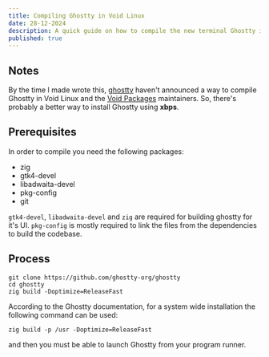 ```yaml
---
title: Compiling Ghostty in Void Linux
date: 28-12-2024
description: A quick guide on how to compile the new terminal Ghostty in Void Linux
published: true
---
```


## Notes

By the time I made wrote this, [ghostty](https://ghostty.org/) haven't announced a way to compile Ghostty in Void Linux and the [Void Packages](https://github.com/void-linux/void-packages) maintainers. So, there's probably a better way to install Ghostty using **xbps**.

## Prerequisites
In order to compile you need the following packages:

- zig
- gtk4-devel
- libadwaita-devel
- pkg-config
- git

`gtk4-devel`, `libadwaita-devel` and `zig` are required for building ghostty for it's UI. `pkg-config` is mostly required to link the files from the dependencies to build the codebase. 

## Process

```
git clone https://github.com/ghostty-org/ghostty
cd ghostty
zig build -Doptimize=ReleaseFast
```

According to the Ghostty documentation, for a system wide installation the following command can be used:

```
zig build -p /usr -Doptimize=ReleaseFast
```

and then you must be able to launch Ghostty from your program runner.